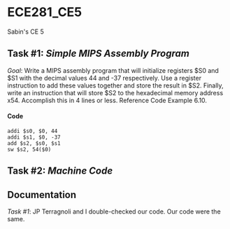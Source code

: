 ECE281_CE5
==========

Sabin's CE 5

## Task #1: *Simple MIPS Assembly Program*

*Goal*:  Write a MIPS assembly program that will initialize registers $S0 and $S1 with the decimal values 44 and -37 respectively.  Use a register instruction to add these values together and store the result in $S2.  Finally, write an instruction that will store $S2 to the hexadecimal memory address x54.  Accomplish this in 4 lines or less.  Reference Code Example 6.10.

#### Code
```
addi $s0, $0, 44
addi $s1, $0, -37
add $s2, $s0, $s1
sw $s2, 54($0)
```


## Task #2: *Machine Code*

## Documentation
*Task #1*: JP Terragnoli and I double-checked our code.  Our code were the same.
